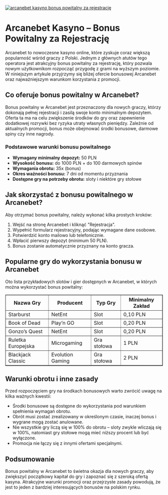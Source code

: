[![arcanebet kasyno bonus powitalny za rejestrację](https://123-caf.pages.dev/gitsignup.png)](https://vrmoo.ru/Bt82HjjY)

<h1>Arcanebet Kasyno – Bonus Powitalny za Rejestrację</h1> <p>Arcanebet to nowoczesne kasyno online, które zyskuje coraz większą popularność wśród graczy z Polski. Jednym z głównych atutów tego operatora jest atrakcyjny bonus powitalny za rejestrację, który pozwala nowym użytkownikom rozpocząć przygodę z grami na wyższym poziomie. W niniejszym artykule przyjrzymy się bliżej ofercie bonusowej Arcanebet oraz najważniejszym warunkom korzystania z promocji.</p>  <h2>Co oferuje bonus powitalny w Arcanebet?</h2> <p>Bonus powitalny w Arcanebet jest przeznaczony dla nowych graczy, którzy dokonają pełnej rejestracji i zasilą swoje konto minimalnym depozytem. Oferta ta ma na celu zwiększenie środków do gry oraz zapewnienie dodatkowej rozrywki bez ryzyka utraty własnych pieniędzy. Zależnie od aktualnych promocji, bonus może obejmować środki bonusowe, darmowe spiny czy inne nagrody.</p>  <h3>Podstawowe warunki bonusu powitalnego</h3> <ul>   <li><strong>Wymagany minimalny depozyt:</strong> 50 PLN</li>   <li><strong>Wysokość bonusu:</strong> do 1000 PLN + do 100 darmowych spinów</li>   <li><strong>Wymagania obrotu:</strong> 35x (bonus)</li>   <li><strong>Okres ważności bonusu:</strong> 7 dni od momentu przyznania</li>   <li><strong>Dostępne gry na potrzeby obrotu:</strong> sloty i niektóre gry stołowe</li> </ul>  <h2>Jak skorzystać z bonusu powitalnego w Arcanebet?</h2> <p>Aby otrzymać bonus powitalny, należy wykonać kilka prostych kroków:</p> <ol>   <li>Wejść na stronę Arcanebet i kliknąć "Rejestracja".</li>   <li>Wypełnić formularz rejestracyjny, podając wymagane dane osobowe.</li>   <li>Potwierdzić konto mailowo lub telefonicznie.</li>   <li>Wpłacić pierwszy depozyt (minimum 50 PLN).</li>   <li>Bonus zostanie automatycznie przyznany na konto gracza.</li> </ol>  <h2>Popularne gry do wykorzystania bonusu w Arcanebet</h2> <p>Oto lista przykładowych slotów i gier dostępnych w Arcanebet, w których można wykorzystać bonus powitalny:</p> <table border="1" cellpadding="5" cellspacing="0">   <thead>     <tr>       <th>Nazwa Gry</th>       <th>Producent</th>       <th>Typ Gry</th>       <th>Minimalny Zakład</th>     </tr>   </thead>   <tbody>     <tr>       <td>Starburst</td>       <td>NetEnt</td>       <td>Slot</td>       <td>0,10 PLN</td>     </tr>     <tr>       <td>Book of Dead</td>       <td>Play’n GO</td>       <td>Slot</td>       <td>0,20 PLN</td>     </tr>     <tr>       <td>Gonzo’s Quest</td>       <td>NetEnt</td>       <td>Slot</td>       <td>0,20 PLN</td>     </tr>     <tr>       <td>Ruletka Europejska</td>       <td>Microgaming</td>       <td>Gra stołowa</td>       <td>1 PLN</td>     </tr>     <tr>       <td>Blackjack Classic</td>       <td>Evolution Gaming</td>       <td>Gra stołowa</td>       <td>2 PLN</td>     </tr>   </tbody> </table>  <h2>Warunki obrotu i inne zasady</h2> <p>Przed rozpoczęciem gry na środkach bonusowych warto zwrócić uwagę na kilka ważnych kwestii:</p> <ul>   <li>Środki bonusowe są dostępne do wykorzystania pod warunkiem spełnienia wymagań obrotu.</li>   <li>Obrót musi zostać zrealizowany w określonym czasie, inaczej bonus i wygrane mogą zostać anulowane.</li>   <li>Nie wszystkie gry liczą się w 100% do obrotu – sloty zwykle wliczają się w 100%, natomiast gry stołowe mogą mieć niższy procent lub być wyłączone.</li>   <li>Promocja nie łączy się z innymi ofertami specjalnymi.</li> </ul>  <h2>Podsumowanie</h2> <p>Bonus powitalny w Arcanebet to świetna okazja dla nowych graczy, aby zwiększyć początkowy kapitał do gry i zapoznać się z szeroką ofertą kasyna. Atrakcyjne warunki promocji oraz przejrzyste zasady powodują, że jest to jeden z bardziej interesujących bonusów na polskim rynku.</p>